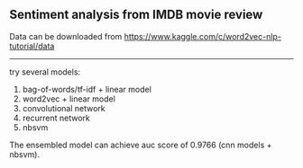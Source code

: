 ## Sentiment analysis from IMDB movie review

Data can be downloaded from
https://www.kaggle.com/c/word2vec-nlp-tutorial/data

---
try several models:
1. bag-of-words/tf-idf + linear model
2. word2vec + linear model
3. convolutional network
4. recurrent network
5. nbsvm

The ensembled model can achieve auc score of 0.9766 (cnn models + nbsvm).